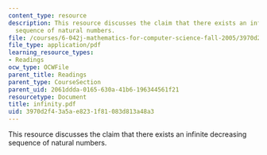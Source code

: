 ```yaml
---
content_type: resource
description: This resource discusses the claim that there exists an infinite decreasing
  sequence of natural numbers.
file: /courses/6-042j-mathematics-for-computer-science-fall-2005/3970d2f43a5ae8231f81083d813a48a3_infinity.pdf
file_type: application/pdf
learning_resource_types:
- Readings
ocw_type: OCWFile
parent_title: Readings
parent_type: CourseSection
parent_uid: 2061ddda-0165-630a-41b6-196344561f21
resourcetype: Document
title: infinity.pdf
uid: 3970d2f4-3a5a-e823-1f81-083d813a48a3
---
```

This resource discusses the claim that there exists an infinite decreasing sequence of natural numbers.

